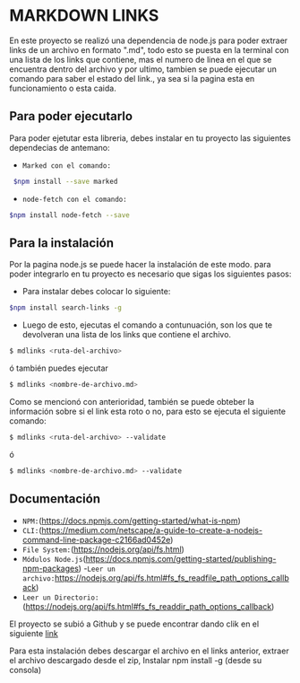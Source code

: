 # MARKDOWN LINKS

En este proyecto se realizó una dependencia de node.js para poder extraer links de un archivo en formato ".md", todo esto se puesta en la terminal con una lista de los links que contiene, mas el numero de linea en el que se encuentra dentro del archivo y por ultimo, tambien se puede ejecutar un comando para saber el estado del link., ya sea si la pagina esta en funcionamiento o esta caida.  

## Para poder ejecutarlo

Para poder ejetutar esta libreria, debes instalar en tu proyecto las siguientes dependecias de antemano:

- `Marked con el comando:`
```sh
 $npm install --save marked
 ```

- `node-fetch con el comando:` 
```sh
$npm install node-fetch --save
```

## Para la instalación
Por la pagina node.js se puede hacer la instalación de este modo.
para poder integrarlo en tu proyecto es necesario que sigas los siguientes pasos:

- Para instalar debes colocar lo siguiente:

```sh
$npm install search-links -g
```
- Luego de esto, ejecutas el comando a contunuación, son los que te devolveran una lista de los links que contiene el archivo.

```sh
$ mdlinks <ruta-del-archivo> 
```
ó también puedes ejecutar

```sh
$ mdlinks <nombre-de-archivo.md> 
```

Como se mencionó con anterioridad, también se puede obteber la información sobre si el link esta roto o no, para esto se ejecuta el siguiente comando:

```sh
$ mdlinks <ruta-del-archivo> --validate
```
ó

```sh
$ mdlinks <nombre-de-archivo.md> --validate
```

## Documentación

- `NPM:`(https://docs.npmjs.com/getting-started/what-is-npm)
- `CLI:`(https://medium.com/netscape/a-guide-to-create-a-nodejs-command-line-package-c2166ad0452e)
- `File System:`(https://nodejs.org/api/fs.html)
- `Módulos Node.js`(https://docs.npmjs.com/getting-started/publishing-npm-packages)
-`Leer un archivo:`https://nodejs.org/api/fs.html#fs_fs_readfile_path_options_callback)
- `Leer un Directorio:`(https://nodejs.org/api/fs.html#fs_fs_readdir_path_options_callback)

El proyecto se subió a Github y se puede encontrar dando clik en el siguiente [link](https://github.com/mandymandarina/scl-2018-01-FE-markdown)

Para esta instalación debes descargar el archivo en el links anterior, extraer el archivo descargado desde el zip, Instalar npm install -g (desde su consola)





